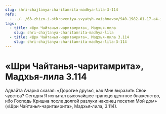 ```yaml
---
slug: shri-chajtanya-charitamrita-madhya-lila-3-114
refs:
  - ../../63-zhizn-i-otkroveniya-svyatyh-vaishnavov/940-1982-01-17-a4-istoriya-achyutanandy-o-synovyah-advajty-achari.md
tags:
  - title: «Шри Чайтанья-чаритамрита», Мадхья-лила
    slug: shri-chajtanya-charitamrita-madhya-lila
  - title: «Шри Чайтанья-чаритамрита», Мадхья-лила 3.114
    slug: shri-chajtanya-charitamrita-madhya-lila-3-114
---
```


# «Шри Чайтанья-чаритамрита», Мадхья-лила 3.114

Адвайта Ачарья сказал: «Дорогие друзья, как Мне выразить Свои чувства? Сегодня Я испытал высочайшее трансцендентное блаженство, ибо Господь Кришна после долгой разлуки наконец посетил Мой дом» («Шри Чайтанья-чаритамрита», Мадхья-лила, 3.114).
